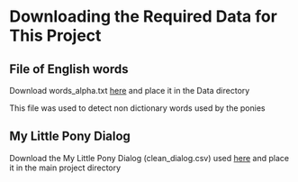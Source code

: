 # Downloading the Required Data for This Project

## File of English words

Download words_alpha.txt [here](https://github.com/dwyl/english-words/blob/master/words_alpha.txt) and place it in the Data directory

This file was used to detect non dictionary words used by the ponies

## My Little Pony Dialog

Download the My Little Pony Dialog (clean_dialog.csv) used [here](https://www.kaggle.com/liury123/my-little-pony-transcript) and place it in the main project directory
